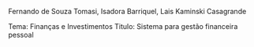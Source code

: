 Fernando de Souza Tomasi, Isadora Barriquel, Lais Kaminski Casagrande

Tema: Finanças e Investimentos
Titulo: Sistema para gestão financeira pessoal
